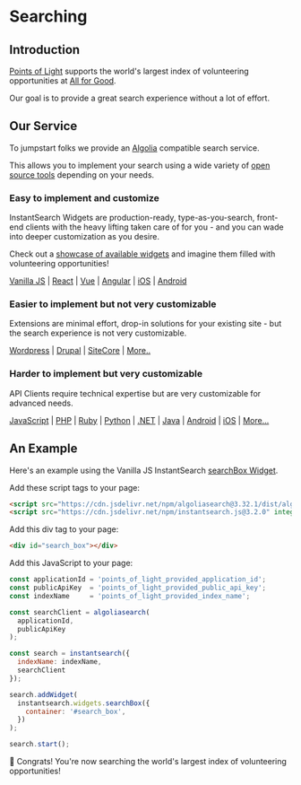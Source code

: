 # Searching

## Introduction

[Points of Light](https://pointsoflight.org) supports the world's largest index of volunteering opportunities at [All for Good](https://allforgood.org).

Our goal is to provide a great search experience without a lot of effort.

## Our Service

To jumpstart folks we provide an [Algolia](https://algolia.com) compatible search service.

This allows you to implement your search using a wide variety of [open source tools](https://github.com/algolia) depending on your needs.

### Easy to implement and customize

InstantSearch Widgets are production-ready, type-as-you-search, front-end clients with the heavy lifting taken care of for you - and you can wade into deeper customization as you desire.

Check out a [showcase of available widgets](https://www.algolia.com/doc/guides/building-search-ui/widgets/showcase/js/) and imagine them filled with volunteering opportunities!

[Vanilla JS](https://www.algolia.com/doc/guides/building-search-ui/what-is-instantsearch/js)
| [React](https://www.algolia.com/doc/guides/building-search-ui/what-is-instantsearch/react)
| [Vue](https://www.algolia.com/doc/guides/building-search-ui/what-is-instantsearch/vue)
| [Angular](https://www.algolia.com/doc/guides/building-search-ui/what-is-instantsearch/angular)
| [iOS](https://www.algolia.com/doc/guides/building-search-ui/what-is-instantsearch/ios)
| [Android](https://www.algolia.com/doc/guides/building-search-ui/what-is-instantsearch/android)


### Easier to implement but not very customizable

Extensions are minimal effort, drop-in solutions for your existing site - but the search experience is not very customizable.

[Wordpress](https://www.algolia.com/doc/integration/wordpress/getting-started/quick-start/)
| [Drupal](https://www.drupal.org/project/search_api_algolia)
| [SiteCore](https://github.com/dharnitski/Sitecore.Algolia)
| [More..](https://github.com/algolia/awesome-algolia#official-integrations)

### Harder to implement but very customizable

API Clients require technical expertise but are very customizable for advanced needs.

[JavaScript](https://www.algolia.com/doc/api-client/getting-started/install/javascript/)
| [PHP](https://www.algolia.com/doc/api-client/getting-started/install/php/)
| [Ruby](https://www.algolia.com/doc/api-client/getting-started/install/ruby/)
| [Python](https://www.algolia.com/doc/api-client/getting-started/install/python/)
| [.NET](https://www.algolia.com/doc/api-client/getting-started/install/csharp/)
| [Java](https://www.algolia.com/doc/api-client/getting-started/install/java/)
| [Android](https://www.algolia.com/doc/api-client/getting-started/install/android/)
| [iOS](https://www.algolia.com/doc/api-client/getting-started/install/swift/)
| [More...](https://github.com/algolia/awesome-algolia#api-clients)

## An Example

Here's an example using the Vanilla JS InstantSearch [searchBox Widget](https://www.algolia.com/doc/api-reference/widgets/search-box/js/).

Add these script tags to your page:

```html
<script src="https://cdn.jsdelivr.net/npm/algoliasearch@3.32.1/dist/algoliasearchLite.js" integrity="sha256-pMaJf0I78weeXGkRMBDO6jSulxC/q3sb0aPdtV2N8n0=" crossorigin="anonymous"></script>
<script src="https://cdn.jsdelivr.net/npm/instantsearch.js@3.2.0" integrity="sha256-/8usMtTwZ01jujD7KAZctG0UMk2S2NDNirGFVBbBZCM=" crossorigin="anonymous"></script>
```

Add this div tag to your page:

```html
<div id="search_box"></div>
```

Add this JavaScript to your page:

```js
const applicationId = 'points_of_light_provided_application_id';
const publicApiKey  = 'points_of_light_provided_public_api_key';
const indexName     = 'points_of_light_provided_index_name';

const searchClient = algoliasearch(
  applicationId,
  publicApiKey
);

const search = instantsearch({
  indexName: indexName,
  searchClient
});

search.addWidget(
  instantsearch.widgets.searchBox({
    container: '#search_box',
  })
);

search.start();
```

:confetti_ball: Congrats! You're now searching the world's largest index of volunteering opportunities!
